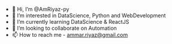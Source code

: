 - 👋 Hi, I’m @AmRiyaz-py
- 👀 I’m interested in DataScience, Python and WebDevelopment
- 🌱 I’m currently learning DataScience & ReactJS
- 💞️ I’m looking to collaborate on Automation
- 📫 How to reach me - ammar.riyaz@gmail.com

<!---
AmRiyaz-py/AmRiyaz-py is a ✨ special ✨ repository because its `README.md` (this file) appears on your GitHub profile.
You can click the Preview link to take a look at your changes.
--->

